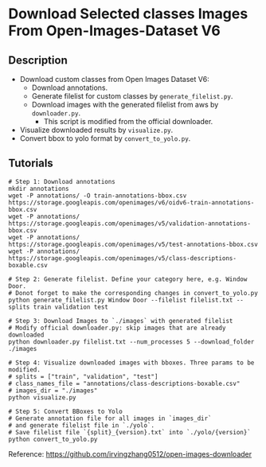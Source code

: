 # Download Selected classes Images From Open-Images-Dataset V6

## Description

+ Download custom classes from Open Images Dataset V6:
  + Download annotations.
  + Generate filelist for custom classes by `generate_filelist.py`.
  + Download images with the generated filelist from aws by `downloader.py`.
    + This script is modified from the official downloader.
+ Visualize downloaded results by `visualize.py`.
+ Convert bbox to yolo format by `convert_to_yolo.py`.

## Tutorials

```shell
# Step 1: Download annotations
mkdir annotations
wget -P annotations/ -O train-annotations-bbox.csv https://storage.googleapis.com/openimages/v6/oidv6-train-annotations-bbox.csv
wget -P annotations/ https://storage.googleapis.com/openimages/v5/validation-annotations-bbox.csv
wget -P annotations/ https://storage.googleapis.com/openimages/v5/test-annotations-bbox.csv
wget -P annotations/ https://storage.googleapis.com/openimages/v5/class-descriptions-boxable.csv

# Step 2: Generate filelist. Define your category here, e.g. Window Door. 
# Donot forget to make the corresponding changes in convert_to_yolo.py
python generate_filelist.py Window Door --filelist filelist.txt --splits train validation test

# Step 3: Download Images to `./images` with generated filelist
# Modify official downloader.py: skip images that are already downloaded
python downloader.py filelist.txt --num_processes 5 --download_folder ./images

# Step 4: Visualize downloaded images with bboxes. Three params to be modified.
# splits = ["train", "validation", "test"]
# class_names_file = "annotations/class-descriptions-boxable.csv"
# images_dir = "./images"
python visualize.py

# Step 5: Convert BBoxes to Yolo
# Generate annotation file for all images in `images_dir`
# and generate filelist file in `./yolo`.
# Save filelist file `{split}_{version}.txt` into `./yolo/{version}`
python convert_to_yolo.py
```

Reference: https://github.com/irvingzhang0512/open-images-downloader
